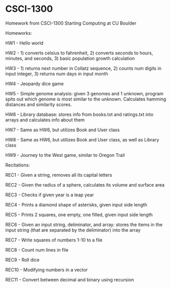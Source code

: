 # CSCI-1300
Homework from CSCI-1300 Starting Computing at CU Boulder

Homeworks:

HW1 - Hello world

HW2 - 1) converts celsius to fahrenheit, 2) converts seconds to hours, minutes, and seconds, 3) basic population growth calculation

HW3 - 1) returns next number in Collatz sequence, 2) counts num digits in input integer, 3) returns num days in input month

HW4 - Jeopardy dice game

HW5 - Simple genome analysis: given 3 genomes and 1 unknown, program spits out which genome is most similar to the unknown. Calculates hamming distances and similarity scores.

HW6 - Library database: stores info from books.txt and ratings.txt into arrays and calculates info about them

HW7 - Same as HW6, but utilizes Book and User class

HW8 - Same as HW6, but utilizes Book and User class, as well as Library class

HW9 - Journey to the West game, similar to Oregon Trail

Recitations:

REC1 - Given a string, removes all its capital letters

REC2 - Given the radius of a sphere, calculates its volume and surface area

REC3 - Checks if given year is a leap year

REC4 - Prints a diamond shape of asterisks, given input side length

REC5 - Prints 2 squares, one empty, one filled, given input side length

REC6 - Given an input string, deliminator, and array: stores the items in the input string (that are separated by the deliminator) into the array

REC7 - Write squares of numbers 1-10 to a file

REC8 - Count num lines in file

REC9 - Roll dice

REC10 - Modifying numbers in a vector

REC11 - Convert between decimal and binary using recursion
